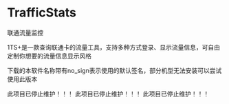 # TrafficStats

联通流量监控

1TS+是一款查询联通卡的流量工具，支持多种方式登录、显示流量信息，可自由定制你想要的流量信息显示风格

下载的本软件名称带有no_sign表示使用的默认签名，部分机型无法安装可以尝试使用此版本

此项目已停止维护！！！
此项目已停止维护！！！
此项目已停止维护！！！

